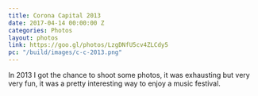 ```yaml
---
title: Corona Capital 2013
date: 2017-04-14 00:00:00 Z
categories: Photos
layout: photos
link: https://goo.gl/photos/LzgDNfU5cv4ZLCdy5
pc: "/build/images/c-c-2013.png"
---
```


In 2013 I got the chance to shoot some photos, it was exhausting but very very fun, it was a pretty interesting way to enjoy a music festival.
